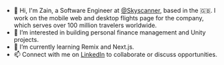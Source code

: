 - 👋 Hi, I'm Zain, a Software Engineer at [@Skyscanner](https://www.skyscanner.net/), based in the 🇬🇧. I work on the mobile web and desktop flights page for the company, which serves over 100 million travelers worldwide.
- 👀 I’m interested in building personal finance management and Unity projects.
- 🌱 I’m currently learning Remix and Next.js.
- 📫 Connect with me on [LinkedIn](https://www.linkedin.com/in/zainsra7/) to collaborate or discuss opportunities.
